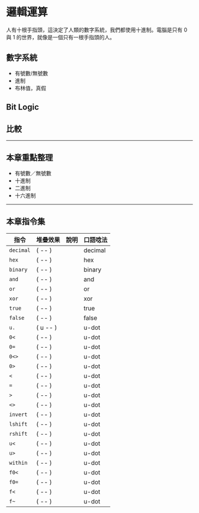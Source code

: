 # 邏輯運算

人有十根手指頭，這決定了人類的數字系統，我們都使用十進制。電腦是只有 0 與 1 的世界，就像是一個只有一根手指頭的人。
## 數字系統

* 有號數/無號數
* 進制
* 布林值，真假

## Bit Logic

## 比較

-------------
## 本章重點整理

* 有號數／無號數
* 十進制
* 二進制
* 十六進制

-------------------------------------
## 本章指令集

| 指令 | 堆疊效果           | 說明                        | 口語唸法 |
|-----|-------------------|-----------------------------|--------|
| `decimal` | ( -- )|  | decimal |
| `hex` | ( -- )          |  | hex |
| `binary` | ( -- )          |  | binary |
| `and` | ( -- )            |  | and |
| `or` | ( -- )            |  | or |
| `xor` | ( -- )            |  | xor |
| `true` | ( -- )            |  | true |
| `false` | ( -- )            |  | false |
| `u.` | ( u -- )            |  | u-dot |
| `0<` | ( -- )            |  | u-dot |
| `0=` | ( -- )            |  | u-dot |
| `0<>` | ( -- )            |  | u-dot |
| `0>` | ( -- )            |  | u-dot |
| `<` | ( -- )            |  | u-dot |
| `=` | ( -- )            |  | u-dot |
| `>` | ( -- )            |  | u-dot |
| `<>` | ( -- )            |  | u-dot |
| `invert` | ( -- )            |  | u-dot |
| `lshift` | ( -- )            |  | u-dot |
| `rshift` | ( -- )            |  | u-dot |
| `u<` | ( -- )            |  | u-dot |
| `u>` | ( -- )            |  | u-dot |
| `within` | ( -- )            |  | u-dot |
| `f0<` | ( -- )            |  | u-dot |
| `f0=` | ( -- )            |  | u-dot |
| `f<` | ( -- )            |  | u-dot |
| `f~` | ( -- )            |  | u-dot |